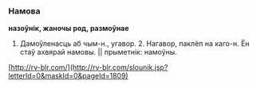 ### Намова
**назоўнік, жаночы род, размоўнае**

1. Дамоўленасць аб чым-н., угавор. 2. Нагавор, паклёп на каго-н. Ён стаў ахвярай намовы. || прыметнік: намоўны.

<a rel="author">[http://rv-blr.com/](http://rv-blr.com/slounik.jsp?letterId=0&maskId=0&pageId=1809)</a>
